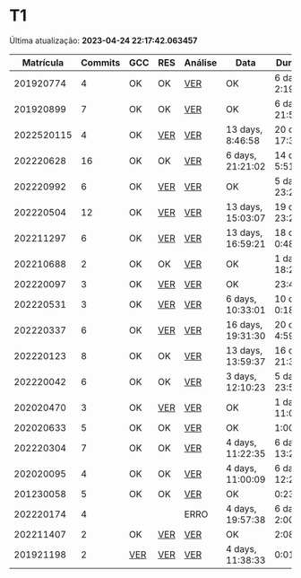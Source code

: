 # T1
Última atualização: **2023-04-24 22:17:42.063457**

|  Matrícula | Commits | GCC |  RES |  Análise |  Data |  Duração | 
|---|---|---|---|---|---|---|
|  201920774 |  4 |  OK |  OK |   [VER](./relatorios/201920774/T1/report.html) |  OK |  6 days, 2:19:59 | 
|  201920899 |  7 |  OK |  OK |   [VER](./relatorios/201920899/T1/report.html) |  OK |  6 days, 21:57:04 | 
|  2022520115 |  4 |  OK |  [VER](./relatorios/2022520115/T1/resposta.txt) |   [VER](./relatorios/2022520115/T1/report.html) |  13 days, 8:46:58 |  20 days, 17:39:03 | 
|  202220628 |  16 |  OK |  OK |   [VER](./relatorios/202220628/T1/report.html) |  6 days, 21:21:02 |  14 days, 5:51:29 | 
|  202220992 |  6 |  OK |  [VER](./relatorios/202220992/T1/resposta.txt) |   [VER](./relatorios/202220992/T1/report.html) |  OK |  5 days, 23:25:52 | 
|  202220504 |  12 |  OK |  [VER](./relatorios/202220504/T1/resposta.txt) |   [VER](./relatorios/202220504/T1/report.html) |  13 days, 15:03:07 |  19 days, 23:22:36 | 
|  202211297 |  6 |  OK |  [VER](./relatorios/202211297/T1/resposta.txt) |   [VER](./relatorios/202211297/T1/report.html) |  13 days, 16:59:21 |  18 days, 0:48:48 | 
|  202210688 |  2 |  OK |  OK |   [VER](./relatorios/202210688/T1/report.html) |  OK |  1 day, 18:21:48 | 
|  202220097 |  3 |  OK |  [VER](./relatorios/202220097/T1/resposta.txt) |   [VER](./relatorios/202220097/T1/report.html) |  OK |  23:41:44 | 
|  202220531 |  3 |  OK |  [VER](./relatorios/202220531/T1/resposta.txt) |   [VER](./relatorios/202220531/T1/report.html) |  6 days, 10:33:01 |  10 days, 0:18:54 | 
|  202220337 |  6 |  OK |  [VER](./relatorios/202220337/T1/resposta.txt) |   [VER](./relatorios/202220337/T1/report.html) |  16 days, 19:31:30 |  20 days, 4:59:26 | 
|  202220123 |  8 |  OK |  OK |   [VER](./relatorios/202220123/T1/report.html) |  13 days, 13:59:37 |  16 days, 21:37:23 | 
|  202220042 |  6 |  OK |  OK |   [VER](./relatorios/202220042/T1/report.html) |  3 days, 12:10:23 |  5 days, 23:50:24 | 
|  202020470 |  3 |  OK |  [VER](./relatorios/202020470/T1/resposta.txt) |   [VER](./relatorios/202020470/T1/report.html) |  OK |  1 day, 11:01:19 | 
|  202020633 |  5 |  OK |  OK |   [VER](./relatorios/202020633/T1/report.html) |  OK |  1:00:59 | 
|  202220304 |  7 |  OK |  OK |   [VER](./relatorios/202220304/T1/report.html) |  4 days, 11:22:35 |  6 days, 13:25:01 | 
|  202020095 |  4 |  OK |  OK |   [VER](./relatorios/202020095/T1/report.html) |  4 days, 11:00:09 |  6 days, 12:27:23 | 
|  201230058 |  5 |  OK |  OK |   [VER](./relatorios/201230058/T1/report.html) |  OK |  0:23:22 | 
|  202220174 |  4 |   |   |   ERRO |  4 days, 19:57:38 |  6 days, 2:00:24 | 
|  202211407 |  2 |  OK |  [VER](./relatorios/202211407/T1/resposta.txt) |   [VER](./relatorios/202211407/T1/report.html) |  OK |  2:08:06 | 
|  201921198 |  2 |  [VER](./relatorios/201921198/T1/compilador.txt) |  [VER](./relatorios/201921198/T1/resposta.txt) |   [VER](./relatorios/201921198/T1/report.html) |  4 days, 11:38:33 |  0:01:03 | 
